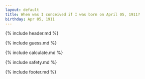 ```yaml
---
layout: default
title: When was I conceived if I was born on April 05, 1911?
birthday: Apr 05, 1911
---
```


{% include header.md %}

{% include guess.md %}

{% include calculate.md %}

{% include safety.md %}

{% include footer.md %}



